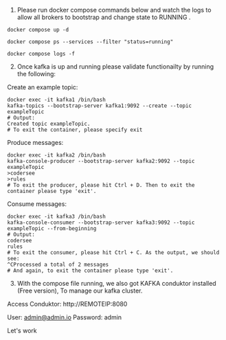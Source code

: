 1. Please run docker compose commands below and watch the logs to allow all brokers to bootstrap and change state to RUNNING .
 ~~~
 docker compose up -d

 docker compose ps --services --filter "status=running"
 
 docker compose logs -f 
 ~~~ 
  
2. Once kafka is up and running please validate functionailty by running the following:

Create an example topic:
~~~
docker exec -it kafka1 /bin/bash
kafka-topics --bootstrap-server kafka1:9092 --create --topic exampleTopic
# Output:
Created topic exampleTopic.
# To exit the container, please specify exit
~~~

Produce messages:
~~~
docker exec -it kafka2 /bin/bash
kafka-console-producer --bootstrap-server kafka2:9092 --topic exampleTopic
>codersee
>rules 
# To exit the producer, please hit Ctrl + D. Then to exit the container please type 'exit'.
~~~

Consume messages:
~~~
docker exec -it kafka3 /bin/bash
kafka-console-consumer --bootstrap-server kafka3:9092 --topic exampleTopic --from-beginning
# Output:
codersee
rules
# To exit the consumer, please hit Ctrl + C. As the output, we should see:
^CProcessed a total of 2 messages
# And again, to exit the container please type 'exit'.
~~~


3. With the compose file running, we also got KAFKA conduktor installed (Free version),
To manage our kafka cluster.

Access Conduktor: http://REMOTEIP:8080

User: admin@admin.io
Password: admin

Let's work 

